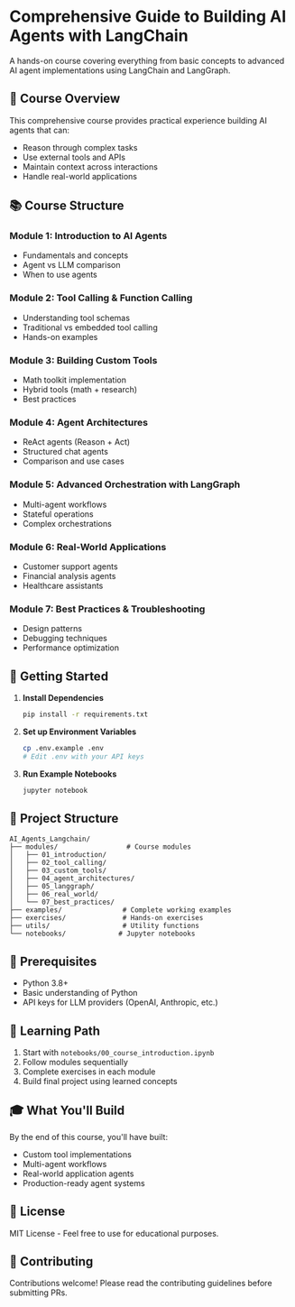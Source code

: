 # Comprehensive Guide to Building AI Agents with LangChain

A hands-on course covering everything from basic concepts to advanced AI agent implementations using LangChain and LangGraph.

## 🎯 Course Overview

This comprehensive course provides practical experience building AI agents that can:
- Reason through complex tasks
- Use external tools and APIs
- Maintain context across interactions
- Handle real-world applications

## 📚 Course Structure

### Module 1: Introduction to AI Agents
- Fundamentals and concepts
- Agent vs LLM comparison
- When to use agents

### Module 2: Tool Calling & Function Calling
- Understanding tool schemas
- Traditional vs embedded tool calling
- Hands-on examples

### Module 3: Building Custom Tools
- Math toolkit implementation
- Hybrid tools (math + research)
- Best practices

### Module 4: Agent Architectures
- ReAct agents (Reason + Act)
- Structured chat agents
- Comparison and use cases

### Module 5: Advanced Orchestration with LangGraph
- Multi-agent workflows
- Stateful operations
- Complex orchestrations

### Module 6: Real-World Applications
- Customer support agents
- Financial analysis agents
- Healthcare assistants

### Module 7: Best Practices & Troubleshooting
- Design patterns
- Debugging techniques
- Performance optimization

## 🚀 Getting Started

1. **Install Dependencies**
   ```bash
   pip install -r requirements.txt
   ```

2. **Set up Environment Variables**
   ```bash
   cp .env.example .env
   # Edit .env with your API keys
   ```

3. **Run Example Notebooks**
   ```bash
   jupyter notebook
   ```

## 📁 Project Structure

```
AI_Agents_Langchain/
├── modules/                 # Course modules
│   ├── 01_introduction/
│   ├── 02_tool_calling/
│   ├── 03_custom_tools/
│   ├── 04_agent_architectures/
│   ├── 05_langgraph/
│   ├── 06_real_world/
│   └── 07_best_practices/
├── examples/               # Complete working examples
├── exercises/              # Hands-on exercises
├── utils/                  # Utility functions
└── notebooks/             # Jupyter notebooks
```

## 🔧 Prerequisites

- Python 3.8+
- Basic understanding of Python
- API keys for LLM providers (OpenAI, Anthropic, etc.)

## 📖 Learning Path

1. Start with `notebooks/00_course_introduction.ipynb`
2. Follow modules sequentially
3. Complete exercises in each module
4. Build final project using learned concepts

## 🎓 What You'll Build

By the end of this course, you'll have built:
- Custom tool implementations
- Multi-agent workflows
- Real-world application agents
- Production-ready agent systems

## 📝 License

MIT License - Feel free to use for educational purposes.

## 🤝 Contributing

Contributions welcome! Please read the contributing guidelines before submitting PRs.
